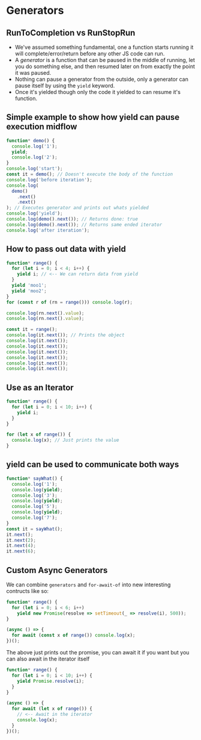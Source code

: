 # Generators

## RunToCompletion vs RunStopRun

- We've assumed something fundamental, one a function starts running it will complete/error/return before any other JS code can run.
- A _generator_ is a function that can be paused in the middle of running, let you do something else, and then resumed later on from exactly the point it was paused.
- Nothing can pause a generator from the outside, only a generator can pause itself by using the `yield` keyword.
- Once it's yielded though only the code it yielded to can resume it's function.

## Simple example to show how yield can pause execution midflow

```js
function* demo() {
  console.log('1');
  yield;
  console.log('2');
}
console.log('start');
const it = demo(); // Doesn't execute the body of the function
console.log('before iteration');
console.log(
  demo()
    .next()
    .next()
); // Executes generator and prints out whats yielded
console.log('yield');
console.log(demo().next()); // Returns done: true
console.log(demo().next()); // Returns same ended iterator
console.log('after iteration');
```

## How to pass out data with yield

```js
function* range() {
  for (let i = 0; i < 4; i++) {
    yield i; // <-- We can return data from yield
  }
  yield 'moo1';
  yield 'moo2';
}
for (const r of (rn = range())) console.log(r);

console.log(rn.next().value);
console.log(rn.next().value);

const it = range();
console.log(it.next()); // Prints the object
console.log(it.next());
console.log(it.next());
console.log(it.next());
console.log(it.next());
console.log(it.next());
console.log(it.next());
```

## Use as an Iterator

```js
function* range() {
  for (let i = 0; i < 10; i++) {
    yield i;
  }
}

for (let x of range()) {
  console.log(x); // Just prints the value
}
```

## yield can be used to communicate both ways

```js
function* sayWhat() {
  console.log('1');
  console.log(yield);
  console.log('3');
  console.log(yield);
  console.log('5');
  console.log(yield);
  console.log('7');
}
const it = sayWhat();
it.next();
it.next(2);
it.next(4);
it.next(6);
```

## Custom Async Generators

We can combine `generators` and `for-await-of` into new interesting contructs like so:

```js
function* range() {
  for (let i = 0; i < 6; i++)
    yield new Promise(resolve => setTimeout(_ => resolve(i), 500));
}

(async () => {
  for await (const x of range()) console.log(x);
})();
```

The above just prints out the promise, you can await it if you want but you can also await in the iterator itself

```js
function* range() {
  for (let i = 0; i < 10; i++) {
    yield Promise.resolve(i);
  }
}

(async () => {
  for await (let x of range()) {
    // <-- Await in the iterator
    console.log(x);
  }
})();
```

<!-- 🤔🤔🤔🤔🤔 QUIZ 1 🤔🤔🤔🤔🤔 -->
